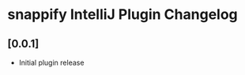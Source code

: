<!-- Keep a Changelog guide -> https://keepachangelog.com -->

# snappify IntelliJ Plugin Changelog

## [0.0.1]

- Initial plugin release
